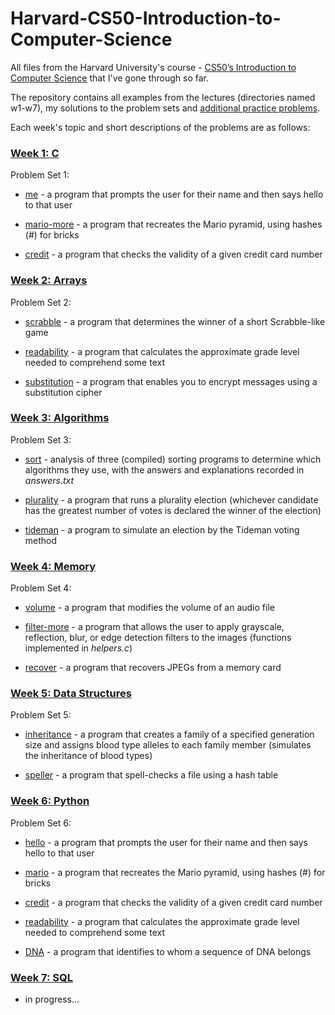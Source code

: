 # Harvard-CS50-Introduction-to-Computer-Science

All files from the Harvard University's course - [CS50’s Introduction to Computer Science](https://cs50.harvard.edu/x/2024/) that I've gone through so far.

The repository contains all examples from the lectures (directories named w1-w7), my solutions to the problem sets and [additional practice problems](https://cs50.harvard.edu/x/2024/practice/).

Each week's topic and short descriptions of the problems are as follows:

### [Week 1: C](https://cs50.harvard.edu/x/2024/weeks/1/)

Problem Set 1:

-   [me](https://cs50.harvard.edu/x/2024/psets/1/me/) - a program that prompts the user for their name and then says hello to that user

-   [mario-more](https://cs50.harvard.edu/x/2024/psets/1/mario/more/) - a program that recreates the Mario pyramid, using hashes (\#) for bricks

-   [credit](https://cs50.harvard.edu/x/2024/psets/1/credit/) - a program that checks the validity of a given credit card number

### [Week 2: Arrays](https://cs50.harvard.edu/x/2024/weeks/2/#week-2-arrays)

Problem Set 2:

-   [scrabble](https://cs50.harvard.edu/x/2024/psets/2/scrabble/) - a program that determines the winner of a short Scrabble-like game

-   [readability](https://cs50.harvard.edu/x/2024/psets/2/readability/) - a program that calculates the approximate grade level needed to comprehend some text

-   [substitution](https://cs50.harvard.edu/x/2024/psets/2/substitution/#substitution) - a program that enables you to encrypt messages using a substitution cipher

### [Week 3: Algorithms](https://cs50.harvard.edu/x/2024/weeks/3/)

Problem Set 3:

-   [sort](https://cs50.harvard.edu/x/2024/psets/3/sort/) - analysis of three (compiled) sorting programs to determine which algorithms they use, with the answers and explanations recorded in *answers.txt*

-   [plurality](https://cs50.harvard.edu/x/2024/psets/3/plurality/) - a program that runs a plurality election (whichever candidate has the greatest number of votes is declared the winner of the election)

-   [tideman](https://cs50.harvard.edu/x/2024/psets/3/tideman/) - a program to simulate an election by the Tideman voting method

### [Week 4: Memory](https://cs50.harvard.edu/x/2024/weeks/4/)

Problem Set 4:

-   [volume](https://cs50.harvard.edu/x/2024/psets/4/volume/) - a program that modifies the volume of an audio file

-   [filter-more](https://cs50.harvard.edu/x/2024/psets/4/filter/more/) - a program that allows the user to apply grayscale, reflection, blur, or edge detection filters to the images (functions implemented in *helpers.c*)

-   [recover](https://cs50.harvard.edu/x/2024/psets/4/recover/) - a program that recovers JPEGs from a memory card

### [Week 5: Data Structures](https://cs50.harvard.edu/x/2024/weeks/5/)

Problem Set 5:

-   [inheritance](https://cs50.harvard.edu/x/2024/psets/5/inheritance/) - a program that creates a family of a specified generation size and assigns blood type alleles to each family member (simulates the inheritance of blood types)

-   [speller](https://cs50.harvard.edu/x/2024/psets/5/speller/) - a program that spell-checks a file using a hash table

### [Week 6: Python](https://cs50.harvard.edu/x/2024/weeks/6/)

Problem Set 6:

-   [hello](https://cs50.harvard.edu/x/2024/psets/6/hello/) - a program that prompts the user for their name and then says hello to that user

-   [mario](https://cs50.harvard.edu/x/2024/psets/6/mario/more/) - a program that recreates the Mario pyramid, using hashes (\#) for bricks

-   [credit](https://cs50.harvard.edu/x/2024/psets/6/credit/) - a program that checks the validity of a given credit card number

-   [readability](https://cs50.harvard.edu/x/2024/psets/6/readability/) - a program that calculates the approximate grade level needed to comprehend some text

-   [DNA](https://cs50.harvard.edu/x/2024/psets/6/dna/) - a program that identifies to whom a sequence of DNA belongs

### [Week 7: SQL](https://cs50.harvard.edu/x/2024/weeks/7/)

-   in progress...
